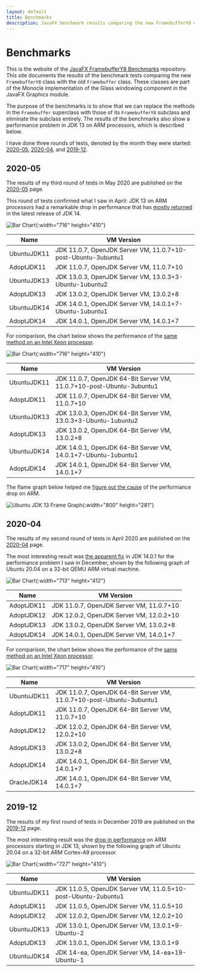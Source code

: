 ```yaml
---
layout: default
title: Benchmarks
description: JavaFX benchmark results comparing the new FramebufferY8 class with the old Framebuffer class.
---
```


# Benchmarks

This is the website of the [JavaFX FramebufferY8 Benchmarks](https://github.com/jgneff/framebufferY8) repository.
This site documents the results of the benchmark tests comparing the new `FramebufferY8` class with the old `Framebuffer` class.
These classes are part of the Monocle implementation of the Glass windowing component in the JavaFX Graphics module.

The purpose of the benchmarks is to show that we can replace the methods in the `Framebuffer` superclass with those of its `FramebufferY8` subclass and eliminate the subclass entirely.
The results of the benchmarks also show a performance problem in JDK 13 on ARM processors, which is described below.

I have done three rounds of tests, denoted by the month they were started: [2020-05](2020-05/), [2020-04](2020-04/), and [2019-12](2019-12/).

## 2020-05

The results of my third round of tests in May 2020 are published on the [2020-05](2020-05/) page.

This round of tests confirmed what I saw in April: JDK 13 on ARM processors had a remarkable drop in performance that has [mostly returned](2020-05/#writeto16newold) in the latest release of JDK 14.

![Bar Chart](2020-05/clarahd-focal-writeTo16-2020-05-03.svg){:width="716" height="410"}

| Name        | VM Version |
|-------------|------------|
| UbuntuJDK11 | JDK 11.0.7, OpenJDK Server VM, 11.0.7+10-post-Ubuntu-3ubuntu1 |
| AdoptJDK11  | JDK 11.0.7, OpenJDK Server VM, 11.0.7+10 |
| UbuntuJDK13 | JDK 13.0.3, OpenJDK Server VM, 13.0.3+3-Ubuntu-1ubuntu2 |
| AdoptJDK13  | JDK 13.0.2, OpenJDK Server VM, 13.0.2+8 |
| UbuntuJDK14 | JDK 14.0.1, OpenJDK Server VM, 14.0.1+7-Ubuntu-1ubuntu1 |
| AdoptJDK14  | JDK 14.0.1, OpenJDK Server VM, 14.0.1+7 |

For comparison, the chart below shows the performance of the [same method on an Intel Xeon processor](2020-05/#writeto16newold-1).

![Bar Chart](2020-05/focal-focal-writeTo16-2020-05-04.svg){:width="716" height="410"}

| Name        | VM Version |
|-------------|------------|
| UbuntuJDK11 | JDK 11.0.7, OpenJDK 64-Bit Server VM, 11.0.7+10-post-Ubuntu-3ubuntu1 |
| AdoptJDK11  | JDK 11.0.7, OpenJDK 64-Bit Server VM, 11.0.7+10 |
| UbuntuJDK13 | JDK 13.0.3, OpenJDK 64-Bit Server VM, 13.0.3+3-Ubuntu-1ubuntu2 |
| AdoptJDK13  | JDK 13.0.2, OpenJDK 64-Bit Server VM, 13.0.2+8 |
| UbuntuJDK14 | JDK 14.0.1, OpenJDK 64-Bit Server VM, 14.0.1+7-Ubuntu-1ubuntu1 |
| AdoptJDK14  | JDK 14.0.1, OpenJDK 64-Bit Server VM, 14.0.1+7 |

The flame graph below helped me [figure out the cause](2020-05/#jdk-13-performance) of the performance drop on ARM.

![Ubuntu JDK 13 Frame Graph](2020-05/java-13-openjdk-armhf-800x.png){:width="800" height="281"}

## 2020-04

The results of my second round of tests in April 2020 are published on the [2020-04](2020-04/) page.

The most interesting result was [the apparent fix](2020-04/#writeto16newold) in JDK 14.0.1 for the performance problem I saw in December, shown by the following graph of Ubuntu 20.04 on a 32-bit QEMU ARM virtual machine.

![Bar Chart](2020-04/armfocal-focal-writeTo16-2020-04-27.svg){:width="713" height="412"}

| Name        | VM Version |
|-------------|------------|
| AdoptJDK11  | JDK 11.0.7, OpenJDK Server VM, 11.0.7+10 |
| AdoptJDK12  | JDK 12.0.2, OpenJDK Server VM, 12.0.2+10 |
| AdoptJDK13  | JDK 13.0.2, OpenJDK Server VM, 13.0.2+8 |
| AdoptJDK14  | JDK 14.0.1, OpenJDK Server VM, 14.0.1+7 |

For comparison, the chart below shows the performance of the [same method on an Intel Xeon processor](2020-04/#writeto16newold-1).

![Bar Chart](2020-04/focal-focal-writeTo16-2020-04-28.svg){:width="717" height="410"}

| Name        | VM Version |
|-------------|------------|
| UbuntuJDK11 | JDK 11.0.7, OpenJDK 64-Bit Server VM, 11.0.7+10-post-Ubuntu-3ubuntu1 |
| AdoptJDK11  | JDK 11.0.7, OpenJDK 64-Bit Server VM, 11.0.7+10 |
| AdoptJDK12  | JDK 12.0.2, OpenJDK 64-Bit Server VM, 12.0.2+10 |
| AdoptJDK13  | JDK 13.0.2, OpenJDK 64-Bit Server VM, 13.0.2+8 |
| AdoptJDK14  | JDK 14.0.1, OpenJDK 64-Bit Server VM, 14.0.1+7 |
| OracleJDK14 | JDK 14.0.1, OpenJDK 64-Bit Server VM, 14.0.1+7 |

## 2019-12

The results of my first round of tests in December 2019 are published on the [2019-12](2019-12/) page.

The most interesting result was the [drop in performance](2019-12/#copyto16newold) on ARM processors starting in JDK 13, shown by the following graph of Ubuntu 20.04 on a 32-bit ARM Cortex-A9 processor.

![Bar Chart](2019-12/clarahd-focal-copyTo16-2019-12-16.svg){:width="727" height="410"}

| Name        | VM Version |
|-------------|------------|
| UbuntuJDK11 | JDK 11.0.5, OpenJDK Server VM, 11.0.5+10-post-Ubuntu-2ubuntu1 |
| AdoptJDK11  | JDK 11.0.5, OpenJDK Server VM, 11.0.5+10 |
| AdoptJDK12  | JDK 12.0.2, OpenJDK Server VM, 12.0.2+10 |
| UbuntuJDK13 | JDK 13.0.1, OpenJDK Server VM, 13.0.1+9-Ubuntu-2 |
| AdoptJDK13  | JDK 13.0.1, OpenJDK Server VM, 13.0.1+9 |
| UbuntuJDK14 | JDK 14-ea, OpenJDK Server VM, 14-ea+19-Ubuntu-1 |
